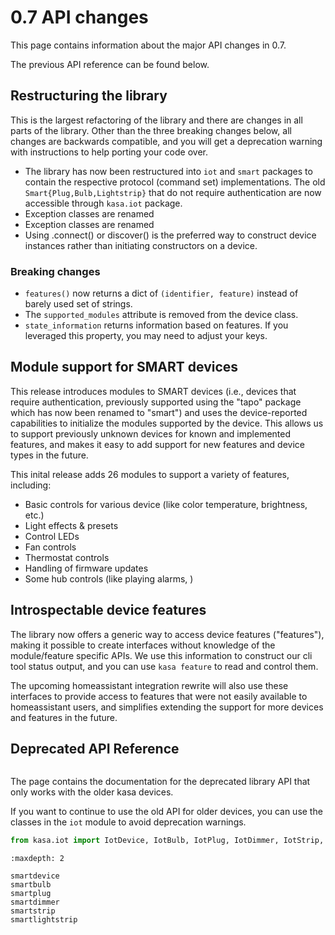 # 0.7 API changes

This page contains information about the major API changes in 0.7.

The previous API reference can be found below.

## Restructuring the library

This is the largest refactoring of the library and there are changes in all parts of the library.
Other than the three breaking changes below, all changes are backwards compatible, and you will get a deprecation warning with instructions to help porting your code over.

* The library has now been restructured into `iot` and `smart` packages to contain the respective protocol (command set) implementations. The old `Smart{Plug,Bulb,Lightstrip}` that do not require authentication are now accessible through `kasa.iot` package.
* Exception classes are renamed
* Exception classes are renamed
* Using .connect() or discover() is the preferred way to construct device instances rather than initiating constructors on a device.

### Breaking changes

* `features()` now returns a dict of `(identifier, feature)` instead of barely used set of strings.
* The `supported_modules` attribute is removed from the device class.
* `state_information` returns information based on features. If you leveraged this property, you may need to adjust your keys.

## Module support for SMART devices

This release introduces modules to SMART devices (i.e., devices that require authentication, previously supported using the "tapo" package which has now been renamed to "smart") and uses the device-reported capabilities to initialize the modules supported by the device.
This allows us to support previously unknown devices for known and implemented features,
and makes it easy to add support for new features and device types in the future.

This inital release adds 26 modules to support a variety of features, including:
* Basic controls for various device (like color temperature, brightness, etc.)
* Light effects & presets
* Control LEDs
* Fan controls
* Thermostat controls
* Handling of firmware updates
* Some hub controls (like playing alarms, )

## Introspectable device features

The library now offers a generic way to access device features ("features"), making it possible to create interfaces without knowledge of the module/feature specific APIs.
We use this information to construct our cli tool status output, and you can use `kasa feature` to read and control them.

The upcoming homeassistant integration rewrite will also use these interfaces to provide access to features that were not easily available to homeassistant users, and simplifies extending the support for more devices and features in the future.

## Deprecated API Reference

```{currentmodule} kasa
```
The page contains the documentation for the deprecated library API that only works with the older kasa devices.

If you want to continue to use the old API for older devices,
you can use the classes in the `iot` module to avoid deprecation warnings.

```py
from kasa.iot import IotDevice, IotBulb, IotPlug, IotDimmer, IotStrip, IotLightStrip
```


```{toctree}
:maxdepth: 2

smartdevice
smartbulb
smartplug
smartdimmer
smartstrip
smartlightstrip
```
